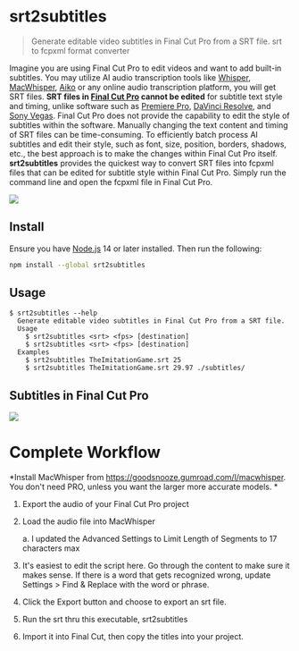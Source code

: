 # srt2subtitles 

> Generate editable video subtitles in Final Cut Pro from a SRT file. srt to fcpxml format converter

Imagine you are using Final Cut Pro to edit videos and want to add built-in subtitles. You may utilize AI audio transcription tools like [Whisper](https://openai.com/research/whisper), [MacWhisper](https://goodsnooze.gumroad.com/l/macwhisper), [Aiko](https://sindresorhus.com/aiko) or any online audio transcription platform, you will get SRT files. **SRT files in [Final Cut Pro](https://www.apple.com/au/final-cut-pro/) cannot be edited** for subtitle text style and timing, unlike software such as [Premiere Pro](https://www.adobe.com/au/lead/creativecloud/premiere.html?), [DaVinci Resolve](https://www.blackmagicdesign.com/products/davinciresolve), and [Sony Vegas](https://www.vegascreativesoftware.com/us/vegas-pro/). Final Cut Pro does not provide the capability to edit the style of subtitles within the software. Manually changing the text content and timing of SRT files can be time-consuming. To efficiently batch process AI subtitles and edit their style, such as font, size, position, borders, shadows, etc., the best approach is to make the changes within Final Cut Pro itself. **srt2subtitles** provides the quickest way to convert SRT files into fcpxml files that can be edited for subtitle style within Final Cut Pro. Simply run the command line and open the fcpxml file in Final Cut Pro.

<img src="srt2subtitles-cli-screenshot.gif">

## Install
Ensure you have [Node.js](https://nodejs.org) 14 or later installed. Then run the following:
```sh
npm install --global srt2subtitles
```

## Usage
```
$ srt2subtitles --help
  Generate editable video subtitles in Final Cut Pro from a SRT file.
  Usage
	$ srt2subtitles <srt> <fps> [destination]
	$ srt2subtitles <srt> <fps> [destination]
  Examples
	$ srt2subtitles TheImitationGame.srt 25
	$ srt2subtitles TheImitationGame.srt 29.97 ./subtitles/
```



## Subtitles in Final Cut Pro

<img src="fcpx-project-screenshot.png">


# Complete Workflow

*Install MacWhisper from https://goodsnooze.gumroad.com/l/macwhisper. You don't need PRO, unless you want the larger more accurate models. *

1. Export the audio of your Final Cut Pro project
1. Load the audio file into MacWhisper
    
    a. I updated the Advanced Settings to Limit Length of Segments to 17 characters max

1. It's easiest to edit the script here. Go through the content to make sure it makes sense. If there is a word that gets recognized wrong, update Settings > Find & Replace with the word or phrase.
1. Click the Export button and choose to export an srt file.
1. Run the srt thru this executable, srt2subtitles
1. Import it into Final Cut, then copy the titles into your project.  

